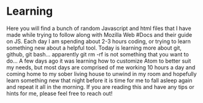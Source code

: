 # Learning
Here you will find a bunch of random Javascript and html files that I have made while trying to follow along with Mozilla Web #Docs and their guide on JS.
Each day I am spending about 2-3 hours coding, or trying to learn something new about a helpful tool.
Today is learning more about git, github, git bash...
apparently git rm -rf is not something that you want to do...
A few days ago it was learning how to customize Atom to better suit my needs,
but most days are comprised of me working 10 hours a day and coming home to my sober living house to unwind in my room
and hopefully learn something new that night before it is time for me to fall asleep again and repeat it all in the morning.
If you are reading this and have any tips or hints for me, please feel free to reach out!

